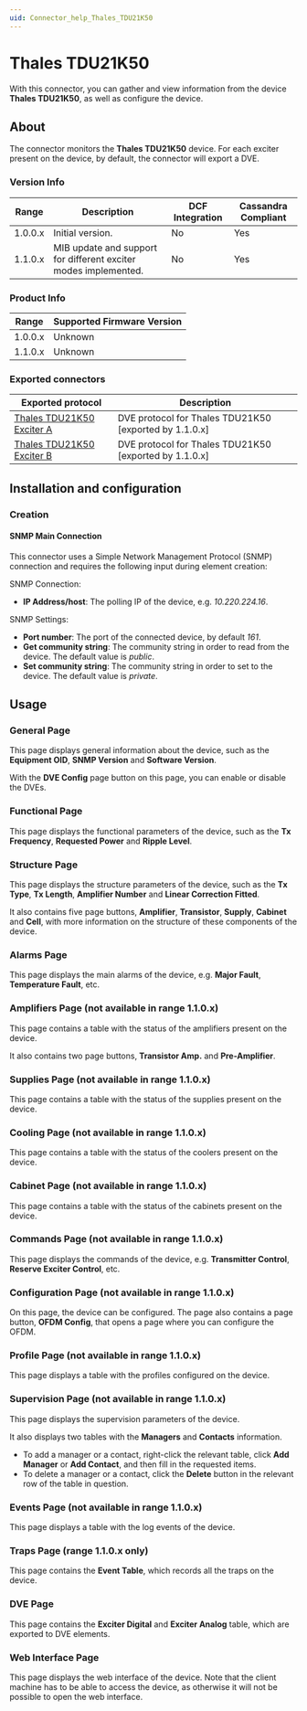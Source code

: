 ```yaml
---
uid: Connector_help_Thales_TDU21K50
---
```


# Thales TDU21K50

With this connector, you can gather and view information from the device **Thales TDU21K50**, as well as configure the device.

## About

The connector monitors the **Thales TDU21K50** device. For each exciter present on the device, by default, the connector will export a DVE.

### Version Info

| **Range** | **Description**                                                 | **DCF Integration** | **Cassandra Compliant** |
|------------------|-----------------------------------------------------------------|---------------------|-------------------------|
| 1.0.0.x          | Initial version.                                                | No                  | Yes                     |
| 1.1.0.x          | MIB update and support for different exciter modes implemented. | No                  | Yes                     |

### Product Info

| Range | Supported Firmware Version |
|------------------|-----------------------------|
| 1.0.0.x          | Unknown                     |
| 1.1.0.x          | Unknown                     |

### Exported connectors

| **Exported protocol**                                                            | **Description**                                          |
|----------------------------------------------------------------------------------|----------------------------------------------------------|
| [Thales TDU21K50 Exciter A](xref:Connector_help_Thales_TDU21K50_Exciter_A) | DVE protocol for Thales TDU21K50 \[exported by 1.1.0.x\] |
| [Thales TDU21K50 Exciter B](xref:Connector_help_Thales_TDU21K50_Exciter_B) | DVE protocol for Thales TDU21K50 \[exported by 1.1.0.x\] |

## Installation and configuration

### Creation

#### SNMP Main Connection

This connector uses a Simple Network Management Protocol (SNMP) connection and requires the following input during element creation:

SNMP Connection:

- **IP Address/host**: The polling IP of the device, e.g. *10.220.224.16*.

SNMP Settings:

- **Port number**: The port of the connected device, by default *161*.
- **Get community string**: The community string in order to read from the device. The default value is *public*.
- **Set community string**: The community string in order to set to the device. The default value is *private*.

## Usage

### General Page

This page displays general information about the device, such as the **Equipment OID**, **SNMP Version** and **Software Version**.

With the **DVE Config** page button on this page, you can enable or disable the DVEs.

### Functional Page

This page displays the functional parameters of the device, such as the **Tx Frequency**, **Requested Power** and **Ripple Level**.

### Structure Page

This page displays the structure parameters of the device, such as the **Tx Type**, **Tx Length**, **Amplifier Number** and **Linear Correction Fitted**.

It also contains five page buttons, **Amplifier**, **Transistor**, **Supply**, **Cabinet** and **Cell**, with more information on the structure of these components of the device.

### Alarms Page

This page displays the main alarms of the device, e.g. **Major Fault**, **Temperature Fault**, etc.

### Amplifiers Page (not available in range 1.1.0.x)

This page contains a table with the status of the amplifiers present on the device.

It also contains two page buttons, **Transistor Amp.** and **Pre-Amplifier**.

### Supplies Page (not available in range 1.1.0.x)

This page contains a table with the status of the supplies present on the device.

### Cooling Page (not available in range 1.1.0.x)

This page contains a table with the status of the coolers present on the device.

### Cabinet Page (not available in range 1.1.0.x)

This page contains a table with the status of the cabinets present on the device.

### Commands Page (not available in range 1.1.0.x)

This page displays the commands of the device, e.g. **Transmitter Control**, **Reserve Exciter Control**, etc.

### Configuration Page (not available in range 1.1.0.x)

On this page, the device can be configured. The page also contains a page button, **OFDM Config**, that opens a page where you can configure the OFDM.

### Profile Page (not available in range 1.1.0.x)

This page displays a table with the profiles configured on the device.

### Supervision Page (not available in range 1.1.0.x)

This page displays the supervision parameters of the device.

It also displays two tables with the **Managers** and **Contacts** information.

- To add a manager or a contact, right-click the relevant table, click **Add Manager** or **Add Contact**, and then fill in the requested items.
- To delete a manager or a contact, click the **Delete** button in the relevant row of the table in question.

### Events Page (not available in range 1.1.0.x)

This page displays a table with the log events of the device.

### Traps Page (range 1.1.0.x only)

This page contains the **Event Table**, which records all the traps on the device.

### DVE Page

This page contains the **Exciter Digital** and **Exciter Analog** table, which are exported to DVE elements.

### Web Interface Page

This page displays the web interface of the device. Note that the client machine has to be able to access the device, as otherwise it will not be possible to open the web interface.

